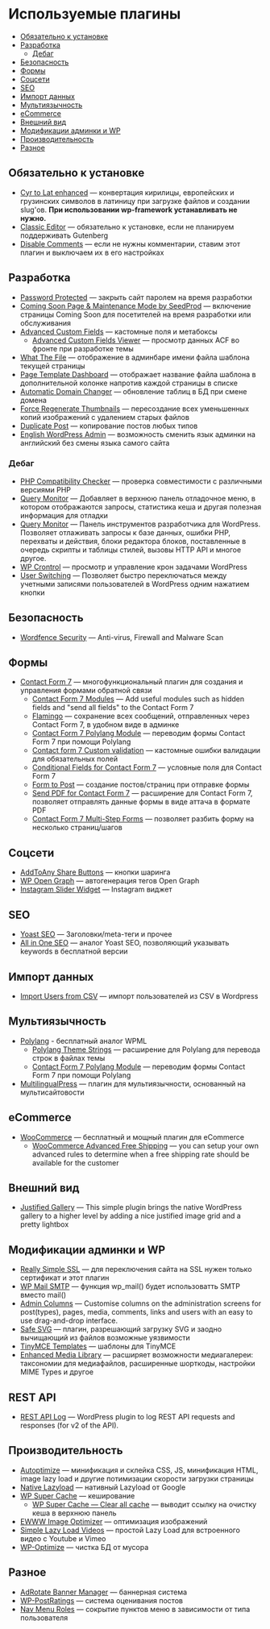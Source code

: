 # Используемые плагины

* [Обязательно к установке](#Обязательно-к-установке)
* [Разработка](#Разработка)
  * [Дебаг](#Дебаг)
* [Безопасность](#Безопасность)
* [Формы](#Формы)
* [Соцсети](#Соцсети)
* [SEO](#seo)
* [Импорт данных](#Импорт-данных)
* [Мультиязычность](#Мультиязычность)
* [eCommerce](#ecommerce)
* [Внешний вид](#Внешний-вид)
* [Модификации админки и WP](#Модификации-админки-и-wp)
* [Производительность](#Производительность)
* [Разное](#Разное)

## Обязательно к установке

* [Cyr to Lat enhanced](https://wordpress.org/plugins/cyr3lat/) — конвертация кирилицы, европейских и грузинских символов в латиницу при загрузке файлов и создании slug'ов. **При использовании wp-framework устанавливать не нужно.**
* [Classic Editor](https://wordpress.org/plugins/classic-editor/) — обязательно к установке, если не планируем поддерживать Gutenberg
* [Disable Comments](https://wordpress.org/plugins/disable-comments/) — если не нужны комментарии, ставим этот плагин и выключаем их в его настройках

## Разработка

* [Password Protected](https://wordpress.org/plugins/password-protected/) — закрыть сайт паролем на время разработки
* [Coming Soon Page & Maintenance Mode by SeedProd](https://wordpress.org/plugins/coming-soon/) — включение страницы Coming Soon для посетителей на время разработки или обслуживания
* [Advanced Custom Fields](https://wordpress.org/plugins/advanced-custom-fields/) — кастомные поля и метабоксы
  * [Advanced Custom Fields Viewer](https://wordpress.org/plugins/advanced-custom-fields-viewer/) — просмотр данных ACF во фронте при разработке темы
* [What The File](https://wordpress.org/plugins/what-the-file/) — отображение в админбаре имени файла шаблона текущей страницы
* [Page Template Dashboard](https://wordpress.org/plugins/page-template-dashboard/) — отображает название файла шаблона в дополнительной колонке напротив каждой страницы в списке
* [Automatic Domain Changer](https://wordpress.org/plugins/automatic-domain-changer/) — обновление таблиц в БД при смене домена
* [Force Regenerate Thumbnails](https://wordpress.org/plugins/force-regenerate-thumbnails/) — пересоздание всех уменьшенных копий изображений с удалением старых файлов
* [Duplicate Post](https://wordpress.org/plugins/duplicate-post/) — копирование постов любых типов
* [English WordPress Admin](https://wordpress.org/plugins/english-wp-admin/) — возможность сменить язык админки на английский без смены языка самого сайта
  
### Дебаг

* [PHP Compatibility Checker](https://wordpress.org/plugins/php-compatibility-checker/) — проверка совместимости с различными версиями PHP
* [Query Monitor](https://wordpress.org/plugins/query-monitor/) — Добавляет в верхнюю панель отладочное меню, в котором отображаются запросы, статистика кеша и другая полезная информация для отладки
* [Query Monitor](https://wordpress.org/plugins/query-monitor/) — Панель инструментов разработчика для WordPress. Позволяет отлаживать запросы к базе данных, ошибки PHP, перехваты и действия, блоки редактора блоков, поставленные в очередь скрипты и таблицы стилей, вызовы HTTP API и многое другое.
* [WP Crontrol](https://wordpress.org/plugins/wp-crontrol/) — просмотр и управление крон задачами WordPress
* [User Switching](https://wordpress.org/plugins/user-switching/) — Позволяет быстро переключаться между учетными записями пользователей в WordPress одним нажатием кнопки

## Безопасность

* [Wordfence Security](https://wordpress.org/plugins/wordfence/) — Anti-virus, Firewall and Malware Scan

## Формы

* [Contact Form 7](https://wordpress.org/plugins/contact-form-7/) — многофункциональный плагин для создания и управления формами обратной связи
  * [Contact Form 7 Modules](https://wordpress.org/plugins/contact-form-7-modules/) — Add useful modules such as hidden fields and "send all fields" to the Contact Form 7
  * [Flamingo](https://wordpress.org/plugins/flamingo/) — сохранение всех сообщений, отправленных через Contact Form 7, в удобном виде в админке
  * [Contact Form 7 Polylang Module](https://wordpress.org/plugins/cf7-polylang/) — переводим формы Contact Form 7 при помощи Polylang
  * [Contact form 7 Custom validation](https://wordpress.org/plugins/cf7-field-validation/) — кастомные ошибки валидации для обязательных полей
  * [Conditional Fields for Contact Form 7](https://wordpress.org/plugins/cf7-conditional-fields/) — условные поля для Contact Form 7
  * [Form to Post](https://wordpress.org/plugins/form-to-post/) — создание постов/страниц при отправке формы
  * [Send PDF for Contact Form 7](https://wordpress.org/plugins/send-pdf-for-contact-form-7/) — расширение для Contact Form 7, позволяет отправлять данные формы в виде аттача в формате PDF
  * [Contact Form 7 Multi-Step Forms](https://wordpress.org/plugins/contact-form-7-multi-step-module/) — позволяет разбить форму на несколько страниц/шагов
  
## Соцсети

* [AddToAny Share Buttons](https://wordpress.org/plugins/add-to-any/) — кнопки шаринга
* [WP Open Graph](https://wordpress.org/plugins/wp-open-graph/) — автогенерация тегов Open Graph
* [Instagram Slider Widget](https://wordpress.org/plugins/instagram-slider-widget/) — Instagram виджет

## SEO

* [Yoast SEO](https://wordpress.org/plugins/wordpress-seo/) — Заголовки/meta-теги и прочее
* [All in One SEO](https://wordpress.org/plugins/all-in-one-seo-pack/) — аналог Yoast SEO, позволяющий указывать keywords в бесплатной версии

## Импорт данных

* [Import Users from CSV](https://wordpress.org/plugins/import-users-from-csv/) — импорт пользователей из CSV в Wordpress

## Мультиязычность

* [Polylang](https://wordpress.org/plugins/polylang/) - бесплатный аналог WPML
  * [Polylang Theme Strings](https://wordpress.org/plugins/polylang-theme-strings/) — расширение для Polylang для перевода строк в файлах темы
  * [Contact Form 7 Polylang Module](https://wordpress.org/plugins/cf7-polylang/) — переводим формы Contact Form 7 при помощи Polylang
* [MultilingualPress](https://wordpress.org/plugins/multilingual-press/) — плагин для мультиязычности, основанный на мультисайтовости

## eCommerce

* [WooCommerce](https://wordpress.org/plugins/woocommerce/) — бесплатный и мощный плагин для eCommerce
  * [WooCommerce Advanced Free Shipping](https://wordpress.org/plugins/woocommerce-advanced-free-shipping/) — you can setup your own advanced rules to determine when a free shipping rate should be available for the customer

## Внешний вид

* [Justified Gallery](https://wordpress.org/plugins/justified-gallery/) — This simple plugin brings the native WordPress gallery to a higher level by adding a nice justified image grid and a pretty lightbox

## Модификации админки и WP

* [Really Simple SSL](https://wordpress.org/plugins/really-simple-ssl/) — для переключения сайта на SSL нужен только сертификат и этот плагин
* [WP Mail SMTP](https://wordpress.org/plugins/wp-mail-smtp/) — функция wp_mail() будет использоватть SMTP вместо mail()
* [Admin Columns](https://wordpress.org/plugins/codepress-admin-columns/) — Customise columns on the administration screens for post(types), pages, media, comments, links and users with an easy to use drag-and-drop interface.
* [Safe SVG](https://wordpress.org/plugins/safe-svg/) — плагин, разрешающий загрузку SVG и заодно вычищающий из файлов возможные уязвимости
* [TinyMCE Templates](https://wordpress.org/plugins/tinymce-templates/screenshots/) — шаблоны для TinyMCE
* [Enhanced Media Library](https://wordpress.org/plugins/enhanced-media-library/) — расширяет возможности медиагалереи: таксономии для медиафайлов, расширенные шорткоды, настройки MIME Types и другое

## REST API

* [REST API Log](https://wordpress.org/plugins/wp-rest-api-log/) — WordPress plugin to log REST API requests and responses (for v2 of the API).

## Производительность

* [Autoptimize](https://wordpress.org/plugins/autoptimize/) — минификация и склейка CSS, JS, минификация HTML, image lazy load и другие потимизации скорости загрузки страницы
* [Native Lazyload](https://wordpress.org/plugins/native-lazyload/) — нативный Lazyload от Google
* [WP Super Cache](https://wordpress.org/plugins/wp-super-cache/) — кеширование
  * [WP Super Cache — Clear all cache](https://wordpress.org/plugins/wp-super-cache-clear-cache-menu/) — выводит ссылку на очистку кеша в верхнюю панель
* [EWWW Image Optimizer](https://wordpress.org/plugins/ewww-image-optimizer/) — оптимизация изображений
* [Simple Lazy Load Videos](https://wordpress.org/plugins/simple-lazy-load-videos/) — простой Lazy Load для встроенного видео с Youtube и Vimeo
* [WP-Optimize](https://wordpress.org/plugins/wp-optimize/) — чистка БД от мусора

## Разное

* [AdRotate Banner Manager](https://wordpress.org/plugins/adrotate/) — баннерная система
* [WP-PostRatings](https://wordpress.org/plugins/wp-postratings/) — система оценивания постов
* [Nav Menu Roles](https://wordpress.org/plugins/nav-menu-roles/) — сокрытие пунктов меню в зависимости от типа пользователя
